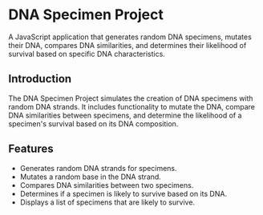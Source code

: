 # DNA Specimen Project

A JavaScript application that generates random DNA specimens, mutates their DNA, compares DNA similarities, and determines their likelihood of survival based on specific DNA characteristics.

## Introduction

The DNA Specimen Project simulates the creation of DNA specimens with random DNA strands. It includes functionality to mutate the DNA, compare DNA similarities between specimens, and determine the likelihood of a specimen's survival based on its DNA composition.

## Features

- Generates random DNA strands for specimens.
- Mutates a random base in the DNA strand.
- Compares DNA similarities between two specimens.
- Determines if a specimen is likely to survive based on its DNA.
- Displays a list of specimens that are likely to survive.
